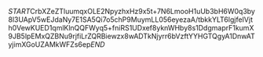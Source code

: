 $START$CrbXZeZTluumqxOLE2NpyzhxHz9x5t+7N6LmooH1uUb3bH6W0q3by8l3UApV5wEJdaNy7E1SA5Qi7o5chP9MuymLL056eyezaA/tbkkYLT6lgjfeIVjth0VewKUED1qmlKlnQQFWyq5+fniRS1UDxef8yknWHby8s1DdgmaprF1kumX9JB5lpEMxQZBNu9rjfiLrZQRBiewzx8wADTkNjyrr6bVzftYYHGTQgyA1DnwATyjimXGoUZAMkWFZs6ep$END$